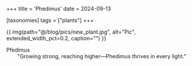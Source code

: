+++
title = 'Phedimus'
date = 2024-09-13

[taxonomies]
tags = ["plants"]
+++


{{ img(path="@/blog/pics/new_plant.jpg", alt="Pic", extended_width_pct=0.2, caption="") }}
<figcaption>Pfedimus</figcaption>
<div style="text-align: center;">
  "Growing strong, reaching higher—Phedimus thrives in every light."
</div>